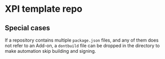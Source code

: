 # XPI template repo

## Special cases
If a repository contains multiple `package.json` files, and any of them does not refer to an Add-on, a `dontbuild` file can be dropped in the directory to make automation skip building and signing.
